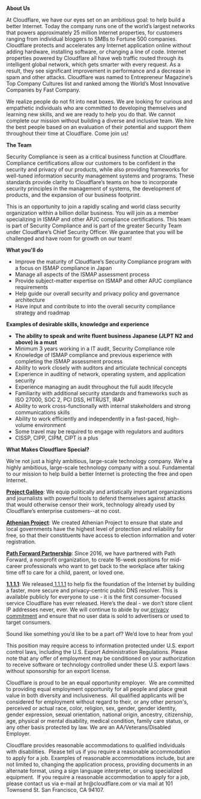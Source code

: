 <div class="content-intro">
	<div><strong>About Us</strong></div>
	<div>
		<p><span style="font-weight: 400;">At Cloudflare, we have our eyes set on an ambitious goal: to help build a better Internet. Today the company runs one of the world’s largest networks that powers approximately 25 million Internet properties, for customers ranging from individual bloggers to SMBs to Fortune 500 companies. Cloudflare protects and accelerates any Internet application online without adding hardware, installing software, or changing a line of code. Internet properties powered by Cloudflare all have web traffic routed through its intelligent global network, which gets smarter with every request. As a result, they see significant improvement in performance and a decrease in spam and other attacks. Cloudflare was named to Entrepreneur Magazine’s Top Company Cultures list and ranked among the World’s Most Innovative Companies by Fast Company.</span><span style="font-weight: 400;">&nbsp;</span></p>
		<p><span style="font-weight: 400;">We realize people do not fit into neat boxes. We are looking for curious and empathetic individuals who are committed to developing themselves and learning new skills, and we are ready to help you do that. We cannot complete our mission without building a diverse and inclusive team. We hire the best people based on an evaluation of their potential and support them throughout their time at Cloudflare. Come join us!&nbsp;</span></p>
	</div>
</div>
<p><strong>The Team</strong></p>
<p><span style="font-weight: 400;">Security Compliance is seen as a critical business function at Cloudflare. Compliance certifications allow our customers to be confident in the security and privacy of our products, while also providing frameworks for well-tuned information security management systems and programs. These standards provide clarity to Cloudflare’s teams on how to incorporate security principles in the management of systems, the development of products, and the expansion of our business footprint.</span></p>
<p><span style="font-weight: 400;">This is an opportunity to join a rapidly scaling and world class security organization within a billion dollar business. You will join as a member specializing in ISMAP and other APJC compliance certifications. This team is part of Security Compliance and is part of the greater Security Team under Cloudflare’s Chief Security Officer. We guarantee that you will be challenged and have room for growth on our team!&nbsp;</span></p>
<p><strong>What you'll do</strong></p>
<ul>
	<li style="font-weight: 400;"><span style="font-weight: 400;">Improve the maturity of Cloudflare’s Security Compliance program with a focus on ISMAP compliance in Japan</span></li>
	<li style="font-weight: 400;"><span style="font-weight: 400;">Manage all aspects of the ISMAP assessment process</span></li>
	<li style="font-weight: 400;"><span style="font-weight: 400;">Provide subject-matter expertise on ISMAP and other APJC compliance requirements</span></li>
	<li style="font-weight: 400;"><span style="font-weight: 400;">Help guide our overall security and privacy policy and governance architecture</span></li>
	<li style="font-weight: 400;"><span style="font-weight: 400;">Have input and contribute to into the overall security compliance strategy and roadmap</span></li>
</ul>
<p><strong>Examples of desirable skills, knowledge and experience</strong></p>
<ul>
	<li style="font-weight: 400;"><strong>The ability to speak and write fluent business Japanese (JLPT N2 and above) is a must</strong></li>
	<li style="font-weight: 400;"><span style="font-weight: 400;">Minimum 3 years working in a IT audit, Security Compliance role</span></li>
	<li style="font-weight: 400;"><span style="font-weight: 400;">Knowledge of ISMAP compliance and previous experience with completing the ISMAP assessment process</span></li>
	<li style="font-weight: 400;"><span style="font-weight: 400;">Ability to work closely with auditors and articulate technical concepts</span></li>
	<li style="font-weight: 400;"><span style="font-weight: 400;">Experience in auditing of network, operating system, and application security</span></li>
	<li style="font-weight: 400;"><span style="font-weight: 400;">Experience managing an audit throughout the full audit lifecycle</span></li>
	<li style="font-weight: 400;"><span style="font-weight: 400;">Familiarity with additional security standards and frameworks such as ISO 27000, SOC 2, PCI DSS, HITRUST, IRAP</span></li>
	<li style="font-weight: 400;"><span style="font-weight: 400;">Ability to work cross-functionally with internal stakeholders and strong communications skills</span></li>
	<li style="font-weight: 400;"><span style="font-weight: 400;">Ability to work efficiently and independently in a fast-paced, high-volume environment</span></li>
	<li style="font-weight: 400;"><span style="font-weight: 400;">Some travel may be required to engage with regulators and auditors</span></li>
	<li style="font-weight: 400;"><span style="font-weight: 400;">CISSP, CIPP, CIPM, CIPT is a plus</span></li>
</ul>
<div class="content-conclusion">
	<p><strong>What Makes Cloudflare Special?</strong></p>
	<p><span style="font-weight: 400;">We’re not just a highly ambitious, large-scale technology company. We’re a highly ambitious, large-scale technology company with a soul. Fundamental to our mission to help build a better Internet is protecting the free and open Internet.</span></p>
	<p><a href="https://blog.cloudflare.com/protecting-free-expression-online/"><strong>Project Galileo</strong></a><span style="font-weight: 400;">: We equip politically and artistically important organizations and journalists with powerful tools to defend themselves against attacks that would otherwise censor their work, technology already used by Cloudflare’s enterprise customers--at no cost.</span></p>
	<p><strong><a href="https://www.cloudflare.com/athenian/">Athenian Project</a></strong><span style="font-weight: 400;">: We created Athenian Project to ensure that state and local governments have the highest level of protection and reliability for free, so that their constituents have access to election information and voter registration.</span></p>
	<p><a href="https://blog.cloudflare.com/tag/path-forward/"><strong>Path Forward Partnership</strong></a><span style="font-weight: 400;">: Since 2016, we have partnered with Path Forward, a nonprofit organization, to create 16-week positions for mid-career professionals who want to get back to the workplace after taking time off to care for a child, parent, or loved one.</span></p>
	<p><a href="https://1.1.1.1/"><strong>1.1.1.1</strong></a><span style="font-weight: 400;">: We released</span><a href="https://1.1.1.1/"> <span style="font-weight: 400;">1.1.1.1</span></a><span style="font-weight: 400;"> to help fix the foundation of the Internet by building a faster, more secure and privacy-centric public DNS resolver. This is available publicly for everyone to use - it is the first consumer-focused service Cloudflare has ever released. Here’s the deal - we don’t store client IP addresses never, ever. We will continue to abide by our</span><a href="https://developers.cloudflare.com/1.1.1.1/privacy/public-dns-resolver"> privacy commitment</a><span style="font-weight: 400;"> and ensure that no user data is sold to advertisers or used to target consumers.</span></p>
	<p><span style="font-weight: 400;">Sound like something you’d like to be a part of? We’d love to hear from you!</span></p>
	<p><span style="font-weight: 400;">This position may require access to information protected under U.S. export control laws, including the U.S. Export Administration Regulations. Please note that any offer of employment may be conditioned on your authorization to receive software or technology controlled under these U.S. export laws without sponsorship for an export license.</span></p>
	<p><span style="font-weight: 400;">Cloudflare is proud to be an equal opportunity employer. &nbsp;We are committed to providing equal employment opportunity for all people and place great value in both diversity and inclusiveness. &nbsp;All qualified applicants will be considered for employment without regard to their, or any other person's, perceived or actual</span> <span style="font-weight: 400;">race, color, religion, sex, gender, gender identity, gender expression, sexual orientation, national origin, ancestry, citizenship, age, physical or mental disability, medical condition, family care status, or any other basis protected by law. </span><span style="font-weight: 400;">We are an AA/Veterans/Disabled Employer.</span></p>
	<p><span style="font-weight: 400;">Cloudflare provides reasonable accommodations to qualified individuals with disabilities. &nbsp;Please tell us if you require a reasonable accommodation to apply for a job. Examples of reasonable accommodations include, but are not limited to, changing the application process, providing documents in an alternate format, using a sign language interpreter, or using specialized equipment. &nbsp;If you require a reasonable accommodation to apply for a job, please contact us via e-mail at </span><span style="font-weight: 400;">hr@cloudflare.com</span><span style="font-weight: 400;"> or via mail at 101 Townsend St. San Francisco, CA 94107.</span></p>
</div>